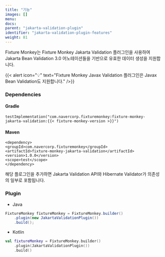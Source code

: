 ```yaml
---
title: "기능"
images: []
menu:
docs:
parent: "jakarta-validation-plugin"
identifier: "jakarta-validation-plugin-features"
weight: 81
---
```


Fixture Monkey는 Fixture Monkey Jakarta Validation 플러그인을 사용하여 Jakarta Bean Validation 3.0 어노테이션들을 기반으로 유효한 데이터 생성을 지원합니다.

{{< alert icon="💡" text="Fixture Monkey Javax Validation 플러그인은 Javax Bean Validation도 지원합니다." />}}

### Dependencies
#### Gradle
```
testImplementation("com.navercorp.fixturemonkey:fixture-monkey-jakarta-validation:{{< fixture-monkey-version >}}")
```
#### Maven
```
<dependency>
<groupId>com.navercorp.fixturemonkey</groupId>
<artifactId>fixture-monkey-jakarta-validation</artifactId>
<version>1.0.0</version>
<scope>test</scope>
</dependency>
```
해당 플로그인을 추가하면 Jakarta Validation API와 Hibernate Validator가 의존성의 일부로 포함됩니다.

### Plugin
- Java
```Java
FixtureMonkey fixtureMonkey = FixtureMonkey.builder()
    .plugin(new JakartaValidationPlugin())
    .build();
```

- Kotlin
```Kotlin
val fixtureMonkey = FixtureMonkey.builder()
    .plugin(JakartaValidationPlugin())
    .build()
```
